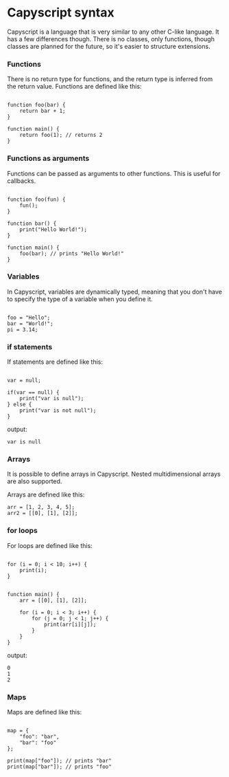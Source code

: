 # Capyscript syntax

Capyscript is a language that is very similar to any other C-like language. It has a few differences
though.
There is no classes, only functions, though classes are planned for the future, so it's easier to
structure extensions.

### Functions

There is no return type for functions, and the return type is inferred from the return value.
Functions are defined like this:

```capyscript

function foo(bar) {
    return bar + 1;
}

function main() {
    return foo(1); // returns 2
}

```

### Functions as arguments

Functions can be passed as arguments to other functions. This is useful for callbacks.

```capyscript

function foo(fun) {
    fun();
}

function bar() {
    print("Hello World!");
}

function main() {
    foo(bar); // prints "Hello World!"
}

```

### Variables

In Capyscript, variables are dynamically typed, meaning that you don't have to specify the type of a
variable when you define it.

```capyscript

foo = "Hello";
bar = "World!";
pi = 3.14;

```

### if statements

If statements are defined like this:

```capyscript

var = null;

if(var == null) {
    print("var is null");
} else {
    print("var is not null");
}

```

output:

```
var is null
```

### Arrays

It is possible to define arrays in Capyscript. Nested multidimensional arrays are also supported.

Arrays are defined like this:

```capyscript
arr = [1, 2, 3, 4, 5];
arr2 = [[0], [1], [2]];
```

### for loops

For loops are defined like this:

```capyscript

for (i = 0; i < 10; i++) {
    print(i);
}


function main() {
    arr = [[0], [1], [2]];

    for (i = 0; i < 3; i++) {
        for (j = 0; j < 1; j++) {
            print(arr[i][j]);
        }
    }
}

```

output:

```
0
1
2
```

### Maps

Maps are defined like this:

```capyscript

map = {
    "foo": "bar",
    "bar": "foo"
};

print(map["foo"]); // prints "bar"
print(map["bar"]); // prints "foo"

```
